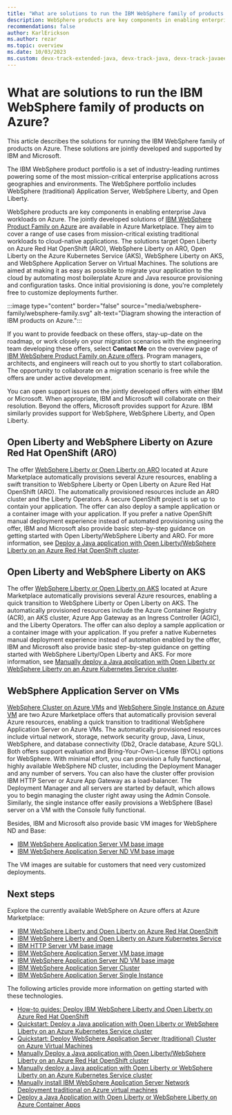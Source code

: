 ```yaml
---
title: "What are solutions to run the IBM WebSphere family of products on Azure"
description: WebSphere products are key components in enabling enterprise Java workloads on Azure. IBM and Microsoft collaborate on a complete set of jointly developed and supported solutions for the product family.
recommendations: false
author: KarlErickson
ms.author: rezar
ms.topic: overview
ms.date: 10/03/2023
ms.custom: devx-track-extended-java, devx-track-java, devx-track-javaee, devx-track-javaee-websphere, template-overview, linux-related-content
---
```


# What are solutions to run the IBM WebSphere family of products on Azure?

This article describes the solutions for running the IBM WebSphere family of products on Azure. These solutions are jointly developed and supported by IBM and Microsoft.

The IBM WebSphere product portfolio is a set of industry-leading runtimes powering some of the most mission-critical enterprise applications across geographies and environments. The WebSphere portfolio includes WebSphere (traditional) Application Server, WebSphere Liberty, and Open Liberty. 

WebSphere products are key components in enabling enterprise Java workloads on Azure. The jointly developed solutions of [IBM WebSphere Product Family on Azure](https://azuremarketplace.microsoft.com/marketplace/apps/ibm-usa-ny-armonk-hq-6275750-ibmcloud-aiops.2021-02-17_websphere_offerings_contact_me?tab=Overview) are available in Azure Marketplace. They aim to cover a range of use cases from mission-critical existing traditional workloads to cloud-native applications. The solutions target Open Liberty on Azure Red Hat OpenShift (ARO), WebSphere Liberty on ARO, Open Liberty on the Azure Kubernetes Service (AKS), WebSphere Liberty on AKS, and WebSphere Application Server on Virtual Machines. The solutions are aimed at making it as easy as possible to migrate your application to the cloud by automating most boilerplate Azure and Java resource provisioning and configuration tasks. Once initial provisioning is done, you're completely free to customize deployments further.

:::image type="content" border="false" source="media/websphere-family/websphere-family.svg" alt-text="Diagram showing the interaction of IBM products on Azure.":::

If you want to provide feedback on these offers, stay-up-date on the roadmap, or work closely on your migration scenarios with the engineering team developing these offers, select **Contact Me** on the overview page of [IBM WebSphere Product Family on Azure offers](https://azuremarketplace.microsoft.com/marketplace/apps/ibm-usa-ny-armonk-hq-6275750-ibmcloud-aiops.2021-02-17_websphere_offerings_contact_me?tab=Overview). Program managers, architects, and engineers will reach out to you shortly to start collaboration. The opportunity to collaborate on a migration scenario is free while the offers are under active development.

You can open support issues on the jointly developed offers with either IBM or Microsoft. When appropriate, IBM and Microsoft will collaborate on their resolution. Beyond the offers, Microsoft provides support for Azure. IBM similarly provides support for WebSphere, WebSphere Liberty, and Open Liberty.

## Open Liberty and WebSphere Liberty on Azure Red Hat OpenShift (ARO)

The offer [WebSphere Liberty or Open Liberty on ARO](https://ibm.biz/liberty-aro) located at Azure Marketplace automatically provisions several Azure resources, enabling a swift transition to WebSphere Liberty or Open Liberty on Azure Red Hat OpenShift (ARO). The automatically provisioned resources include an ARO cluster and the Liberty Operators. A secure OpenShift project is set up to contain your application. The offer can also deploy a sample application or a container image with your application. If you prefer a native OpenShift manual deployment experience instead of automated provisioning using the offer, IBM and Microsoft also provide basic step-by-step guidance on getting started with Open Liberty/WebSphere Liberty and ARO. For more information, see [Deploy a Java application with Open Liberty/WebSphere Liberty on an Azure Red Hat OpenShift cluster](liberty-on-aro.md).

## Open Liberty and WebSphere Liberty on AKS

The offer [WebSphere Liberty or Open Liberty on AKS](https://ibm.biz/liberty-aks) located at Azure Marketplace automatically provisions several Azure resources, enabling a quick transition to WebSphere Liberty or Open Liberty on AKS. The automatically provisioned resources include the Azure Container Registry (ACR), an AKS cluster, Azure App Gateway as an Ingress Controller (AGIC), and the Liberty Operators. The offer can also deploy a sample application or a container image with your application. If you prefer a native Kubernetes manual deployment experience instead of automation enabled by the offer, IBM and Microsoft also provide basic step-by-step guidance on getting started with WebSphere Liberty/Open Liberty and AKS. For more information, see [Manually deploy a Java application with Open Liberty or WebSphere Liberty on an Azure Kubernetes Service cluster](howto-deploy-java-liberty-app-manual.md).

## WebSphere Application Server on VMs

[WebSphere Cluster on Azure VMs](https://ibm.biz/twas-cluster-portal) and [WebSphere Single Instance on Azure VM](https://ibm.biz/twas-single-portal) are two Azure Marketplace offers that automatically provision several Azure resources, enabling a quick transition to traditional WebSphere Application Server on Azure VMs. The automatically provisioned resources include virtual network, storage, network security group, Java, Linux, WebSphere, and database connectivity (Db2, Oracle database, Azure SQL). Both offers support evaluation and Bring-Your-Own-License (BYOL) options for WebSphere. With minimal effort, you can provision a fully functional, highly available WebSphere ND cluster, including the Deployment Manager and any number of servers. You can also have the cluster offer provision IBM HTTP Server or Azure App Gateway as a load-balancer. The Deployment Manager and all servers are started by default, which allows you to begin managing the cluster right away using the Admin Console. Similarly, the single instance offer easily provisions a WebSphere (Base) server on a VM with the Console fully functional.

Besides, IBM and Microsoft also provide basic VM images for WebSphere ND and Base:
- [IBM WebSphere Application Server VM base image](https://ibm.biz/twas-base-portal)
- [IBM WebSphere Application Server ND VM base image](https://ibm.biz/twas-nd-portal)

The VM images are suitable for customers that need very customized deployments.

## Next steps

Explore the currently available WebSphere on Azure offers at Azure Marketplace:

- [IBM WebSphere Liberty and Open Liberty on Azure Red Hat OpenShift](https://ibm.biz/liberty-aro)
- [IBM WebSphere Liberty and Open Liberty on Azure Kubernetes Service](https://ibm.biz/liberty-aks)
- [IBM HTTP Server VM base image](https://ibm.biz/twas-ihs-portal)
- [IBM WebSphere Application Server VM base image](https://ibm.biz/twas-base-portal)
- [IBM WebSphere Application Server ND VM base image](https://ibm.biz/twas-nd-portal)
- [IBM WebSphere Application Server Cluster](https://ibm.biz/twas-cluster-portal)
- [IBM WebSphere Application Server Single Instance](https://ibm.biz/twas-single-portal)

The following articles provide more information on getting started with these technologies.
- [How-to guides: Deploy IBM WebSphere Liberty and Open Liberty on Azure Red Hat OpenShift](/azure/openshift/howto-deploy-java-liberty-app?toc=/azure/developer/java/ee/toc.json&bc=/azure/developer/java/breadcrumb/toc.json)
- [Quickstart: Deploy a Java application with Open Liberty or WebSphere Liberty on an Azure Kubernetes Service cluster](/azure/aks/howto-deploy-java-liberty-app?toc=/azure/developer/java/ee/toc.json&bc=/azure/developer/java/breadcrumb/toc.json)
- [Quickstart: Deploy WebSphere Application Server (traditional) Cluster on Azure Virtual Machines](traditional-websphere-application-server-virtual-machines.md)
- [Manually Deploy a Java application with Open Liberty/WebSphere Liberty on an Azure Red Hat OpenShift cluster](liberty-on-aro.md)
- [Manually deploy a Java application with Open Liberty or WebSphere Liberty on an Azure Kubernetes Service cluster](howto-deploy-java-liberty-app-manual.md)
- [Manually install IBM WebSphere Application Server Network Deployment traditional on Azure virtual machines](/azure/developer/java/migration/migrate-websphere-to-azure-vm-manually?toc=/azure/developer/java/ee/toc.json&bc=/azure/developer/java/breadcrumb/toc.json)
- [Deploy a Java Application with Open Liberty or WebSphere Liberty on Azure Container Apps](deploy-java-liberty-app-aca.md)
